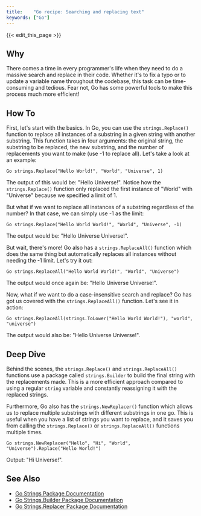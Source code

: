 ```yaml
---
title:    "Go recipe: Searching and replacing text"
keywords: ["Go"]
---
```


{{< edit_this_page >}}

## Why

There comes a time in every programmer's life when they need to do a massive search and replace in their code. Whether it's to fix a typo or to update a variable name throughout the codebase, this task can be time-consuming and tedious. Fear not, Go has some powerful tools to make this process much more efficient!

## How To

First, let's start with the basics. In Go, you can use the `strings.Replace()` function to replace all instances of a substring in a given string with another substring. This function takes in four arguments: the original string, the substring to be replaced, the new substring, and the number of replacements you want to make (use -1 to replace all). Let's take a look at an example:

```
Go strings.Replace("Hello World!", "World", "Universe", 1)

```

The output of this would be: "Hello Universe!". Notice how the `strings.Replace()` function only replaced the first instance of "World" with "Universe" because we specified a limit of 1.

But what if we want to replace all instances of a substring regardless of the number? In that case, we can simply use -1 as the limit:

```
Go strings.Replace("Hello World World!", "World", "Universe", -1)

```

The output would be: "Hello Universe Universe!".

But wait, there's more! Go also has a `strings.ReplaceAll()` function which does the same thing but automatically replaces all instances without needing the -1 limit. Let's try it out:

```
Go strings.ReplaceAll("Hello World World!", "World", "Universe")

```

The output would once again be: "Hello Universe Universe!".

Now, what if we want to do a case-insensitive search and replace? Go has got us covered with the `strings.ReplaceAll()` function. Let's see it in action:

```
Go strings.ReplaceAll(strings.ToLower("Hello World World!"), "world", "universe")

```

The output would also be: "Hello Universe Universe!".

## Deep Dive

Behind the scenes, the `strings.Replace()` and `strings.ReplaceAll()` functions use a package called `strings.Builder` to build the final string with the replacements made. This is a more efficient approach compared to using a regular `string` variable and constantly reassigning it with the replaced strings.

Furthermore, Go also has the `strings.NewReplacer()` function which allows us to replace multiple substrings with different substrings in one go. This is useful when you have a list of strings you want to replace, and it saves you from calling the `strings.Replace()` or `strings.ReplaceAll()` functions multiple times.

```
Go strings.NewReplacer("Hello", "Hi", "World", "Universe").Replace("Hello World!")

```

Output: "Hi Universe!".

## See Also

- [Go Strings Package Documentation](https://golang.org/pkg/strings/)
- [Go Strings.Builder Package Documentation](https://golang.org/pkg/strings/#Builder)
- [Go Strings.Replacer Package Documentation](https://golang.org/pkg/strings/#Replacer)